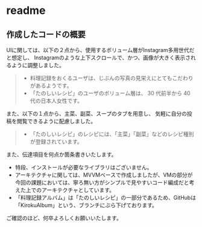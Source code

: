 # readme

## 作成したコードの概要

UIに関しては、以下の２点から、使用するボリューム層がInstagram多用世代だと想定し、
Instagramのような上下スクロールで、かつ、画像が大きく表示されるように調整しました。

> - 料理記録をおくるユーザは、じぶんの写真の見栄えにとてもこだわりがあるようです。
> - 「たのしいレシピ」のユーザのボリューム層は、 30 代前半から 40 代の日本人女性です。

また、以下の１点から、主菜、副菜、スープのタブを用意し、
気軽に自分の投稿を閲覧できるように配慮しました。

> - 「たのしいレシピ」のレシピには、「主菜」「副菜」などのレシピ種別が登録されています。

また、伝達項目を何点か箇条書きいたします。

- 特段、インストールが必要なライブラリはございません。
- アーキテクチャに関しては、MVVMベースで作成しましたが、VMの部分が今回の課題においては、寧ろ無い方がシンプルで見やすいコード編成だと考えた上でのアーキテクチャとしています。
- 「料理記録アルバム」は「たのしいレシピ」の一部分であるため、GitHubは「KirokuAlbum」という、ブランチにぶら下げております。

ご確認のほど、何卒よろしくお願いいたします。
